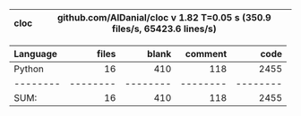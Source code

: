 cloc|github.com/AlDanial/cloc v 1.82  T=0.05 s (350.9 files/s, 65423.6 lines/s)
--- | ---

Language|files|blank|comment|code
:-------|-------:|-------:|-------:|-------:
Python|16|410|118|2455
--------|--------|--------|--------|--------
SUM:|16|410|118|2455
